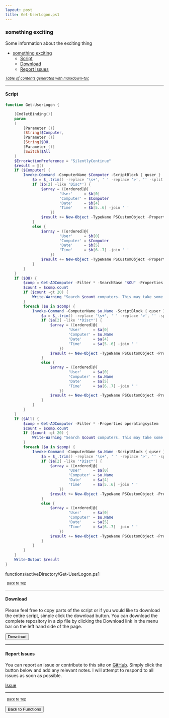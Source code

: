 ```yaml
---
layout: post
title: Get-UserLogon.ps1
---
```


### something exciting

Some information about the exciting thing

- [something exciting](#something-exciting)
  - [Script](#script)
  - [Download](#download)
  - [Report Issues](#report-issues)

<small><i><a href='http://ecotrust-canada.github.io/markdown-toc/'>Table of contents generated with markdown-toc</a></i></small>

---

#### Script

```powershell
function Get-UserLogon {

    [CmdletBinding()]
    param
    (
        [Parameter ()]
        [String]$Computer,
        [Parameter ()]
        [String]$OU,
        [Parameter ()]
        [Switch]$All
    )
    $ErrorActionPreference = "SilentlyContinue"
    $result = @()
    If ($Computer) {
        Invoke-Command -ComputerName $Computer -ScriptBlock { quser } | Select-Object -Skip 1 | Foreach-Object {
            $b = $_.trim() -replace '\s+', ' ' -replace '>', '' -split '\s'
            If ($b[2] -like 'Disc*') {
                $array = ([ordered]@{
                        'User'     = $b[0]
                        'Computer' = $Computer
                        'Date'     = $b[4]
                        'Time'     = $b[5..6] -join ' '
                    })
                $result += New-Object -TypeName PSCustomObject -Property $array
            }
            else {
                $array = ([ordered]@{
                        'User'     = $b[0]
                        'Computer' = $Computer
                        'Date'     = $b[5]
                        'Time'     = $b[6..7] -join ' '
                    })
                $result += New-Object -TypeName PSCustomObject -Property $array
            }
        }
    }
    If ($OU) {
        $comp = Get-ADComputer -Filter * -SearchBase "$OU" -Properties operatingsystem
        $count = $comp.count
        If ($count -gt 20) {
            Write-Warning "Search $count computers. This may take some time ... About 4 seconds for each computer"
        }
        foreach ($u in $comp) {
            Invoke-Command -ComputerName $u.Name -ScriptBlock { quser } | Select-Object -Skip 1 | ForEach-Object {
                $a = $_.trim() -replace '\s+', ' ' -replace '>', '' -split '\s'
                If ($a[2] -like '*Disc*') {
                    $array = ([ordered]@{
                            'User'     = $a[0]
                            'Computer' = $u.Name
                            'Date'     = $a[4]
                            'Time'     = $a[5..6] -join ' '
                        })
                    $result += New-Object -TypeName PSCustomObject -Property $array
                }
                else {
                    $array = ([ordered]@{
                            'User'     = $a[0]
                            'Computer' = $u.Name
                            'Date'     = $a[5]
                            'Time'     = $a[6..7] -join ' '
                        })
                    $result += New-Object -TypeName PSCustomObject -Property $array
                }
            }
        }
    }
    If ($All) {
        $comp = Get-ADComputer -Filter * -Properties operatingsystem
        $count = $comp.count
        If ($count -gt 20) {
            Write-Warning "Search $count computers. This may take some time ... About 4 seconds for each computer ..."
        }
        foreach ($u in $comp) {
            Invoke-Command -ComputerName $u.Name -ScriptBlock { quser } | Select-Object -Skip 1 | ForEach-Object {
                $a = $_.trim() -replace '\s+', ' ' -replace '>', '' -split '\s'
                If ($a[2] -like '*Disc*') {
                    $array = ([ordered]@{
                            'User'     = $a[0]
                            'Computer' = $u.Name
                            'Date'     = $a[4]
                            'Time'     = $a[5..6] -join ' '
                        })
                    $result += New-Object -TypeName PSCustomObject -Property $array
                }
                else {
                    $array = ([ordered]@{
                            'User'     = $a[0]
                            'Computer' = $u.Name
                            'Date'     = $a[5]
                            'Time'     = $a[6..7] -join ' '
                        })
                    $result += New-Object -TypeName PSCustomObject -Property $array
                }
            }
        }
    }
    Write-Output $result
}
```

functions/activeDirectory/Get-UserLogon.ps1

<span style="font-size:11px;"><a href="#"><i class="fas fa-caret-up" aria-hidden="true" style="color: white; margin-right:5px;"></i>Back to Top</a></span>

---

#### Download

Please feel free to copy parts of the script or if you would like to download the entire script, simple click the download button. You can download the complete repository in a zip file by clicking the Download link in the menu bar on the left hand side of the page.

<button class="btn" type="submit" onclick="window.open('/PowerShell/functions/activeDirectory/Get-UserLogon.ps1')">
    <i class="fa fa-cloud-download-alt">
    </i>
        Download
</button>

---

#### Report Issues

You can report an issue or contribute to this site on <a href="https://github.com/BanterBoy/scripts-blog/issues">GitHub</a>. Simply click the button below and add any relevant notes. I will attempt to respond to all issues as soon as possible.

<!-- Place this tag where you want the button to render. -->

<a class="github-button" href="https://github.com/BanterBoy/scripts-blog/issues/new?title=Get-UserLogon.ps1&body=There is a problem with this function. Please find details below." data-show-count="true" aria-label="Issue BanterBoy/scripts-blog on GitHub">Issue</a>

---

<span style="font-size:11px;"><a href="#"><i class="fas fa-caret-up" aria-hidden="true" style="color: white; margin-right:5px;"></i>Back to Top</a></span>

<a href="/menu/_pages/functions.html">
    <button class="btn">
        <i class='fas fa-reply'>
        </i>
            Back to Functions
    </button>
</a>

[1]: http://ecotrust-canada.github.io/markdown-toc
[2]: https://github.com/googlearchive/code-prettify

```

```
